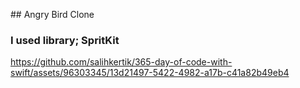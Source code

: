 ## Angry Bird Clone
### I used library; SpritKit

https://github.com/salihkertik/365-day-of-code-with-swift/assets/96303345/13d21497-5422-4982-a17b-c41a82b49eb4
